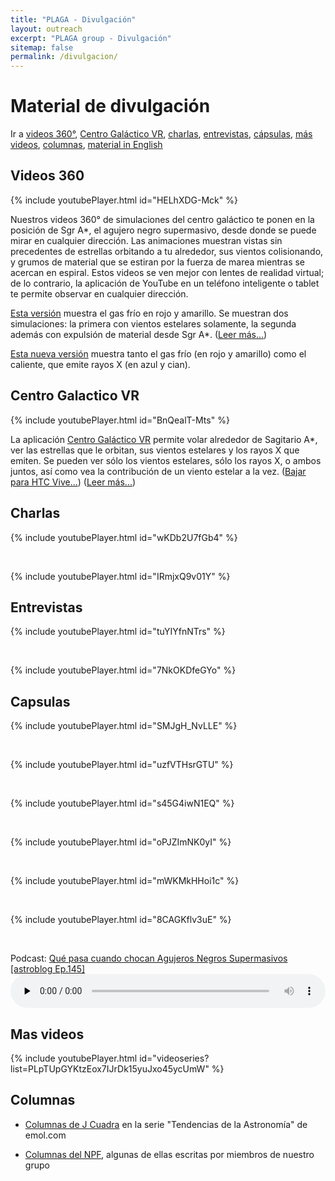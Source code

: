 ```yaml
---
title: "PLAGA - Divulgación"
layout: outreach
excerpt: "PLAGA group - Divulgación"
sitemap: false
permalink: /divulgacion/
---
```


# Material de divulgación


Ir a [videos 360°](#videos-360), [Centro Galáctico VR](#centro-galactico-vr), [charlas](#charlas), [entrevistas](#entrevistas), [cápsulas](#capsulas), [más videos](#mas-videos), [columnas](#columnas), [material in English](/plaga/outreach)



## Videos 360 

{% include youtubePlayer.html id="HELhXDG-Mck" %}

Nuestros videos 360° de simulaciones del centro galáctico te ponen en
la posición de Sgr A*, el agujero negro supermasivo, desde donde se
puede mirar en cualquier dirección. Las animaciones muestran vistas
sin precedentes de estrellas orbitando a tu alrededor, sus vientos
colisionando, y grumos de material que se estiran por la fuerza de
marea mientras se acercan en espiral. Estos videos se ven mejor con
lentes de realidad virtual; de lo contrario, la aplicación de YouTube
en un teléfono inteligente o tablet te permite observar en cualquier
dirección.

[Esta versión](https://youtu.be/YKzxmeABbkU)
muestra el gas frío en rojo y amarillo. Se muestran dos simulaciones:
la primera con vientos estelares solamente, la segunda además con
expulsión de material desde Sgr A*.
([Leer más...](https://comentarista.emol.com/1211362/5863571/Jorge-Cuadra.html))

[Esta nueva versión](https://youtu.be/wBxW2_B9_Is)
 muestra tanto el gas frío (en rojo y amarillo) como el caliente, que
 emite rayos X (en azul y cian).



## Centro Galactico VR

{% include youtubePlayer.html id="BnQealT-Mts" %}

La aplicación [Centro Galáctico VR](https://store.steampowered.com/app/1240350/Galactic_Center_VR/)
permite volar alrededor de Sagitario A*, ver las estrellas que le
orbitan, sus vientos estelares y los rayos X que emiten. Se pueden ver
sólo los vientos estelares, sólo los rayos X, o ambos juntos, así como
vea la contribución de un viento estelar a la vez.
([Bajar para HTC Vive...](https://store.steampowered.com/app/1240350/Galactic_Center_VR/))
([Leer más...](http://astro.uc.cl/item-3-menu-izquierdo-2/550-viaja-alrededor-del-agujero-negro-central-de-nuestra-galaxia))


## Charlas

{% include youtubePlayer.html id="wKDb2U7fGb4" %}
<P>&nbsp;</P>
{% include youtubePlayer.html id="IRmjxQ9v01Y" %}



## Entrevistas

{% include youtubePlayer.html id="tuYIYfnNTrs" %}
<P>&nbsp;</P>
{% include youtubePlayer.html id="7NkOKDfeGYo" %}

## Capsulas

{% include youtubePlayer.html id="SMJgH_NvLLE" %}
<P>&nbsp;</P>
{% include youtubePlayer.html id="uzfVTHsrGTU" %}
<P>&nbsp;</P>
{% include youtubePlayer.html id="s45G4iwN1EQ" %}
<P>&nbsp;</P>
{% include youtubePlayer.html id="oPJZImNK0yI" %}
<P>&nbsp;</P>
{% include youtubePlayer.html id="mWKMkHHoi1c" %}
<P>&nbsp;</P>
{% include youtubePlayer.html id="8CAGKflv3uE" %}


<P>&nbsp;</P>
  Podcast: <a href="http://www.astroblog.cl/episodio145/" target="_blank">
    Qué pasa cuando chocan Agujeros Negros Supermasivos [astroblog Ep.145]</a>
    <audio class="wp-audio-shortcode" id="audio-1617-1" preload="none" style="width: 100%;" controls="controls"><source type="audio/mpeg" src="http://traffic.libsyn.com/astroetal/Ep145.mp3?_=1" /><a href="http://traffic.libsyn.com/astroetal/Ep145.mp3">http://traffic.libsyn.com/astroetal/Ep145.mp3</a></audio>


## Mas videos

{% include youtubePlayer.html id="videoseries?list=PLpTUpGYKtzEox7IJrDk15yuJxo45ycUmW" %}


## Columnas

* [Columnas de J Cuadra](https://www.emol.com/especiales/2016/tecnologia/columna-astronomia/columnas.asp#!17) en la serie "Tendencias de la Astronomía" de emol.com

* [Columnas del NPF](http://www.npf.cl/columnas/), algunas de ellas escritas por miembros de nuestro grupo


<P>&nbsp;</P>